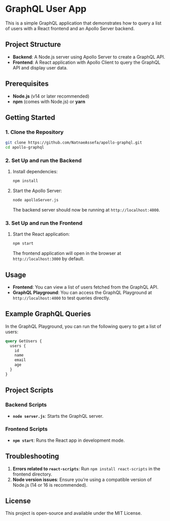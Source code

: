 # GraphQL User App

This is a simple GraphQL application that demonstrates how to query a list of users with a React frontend and an Apollo Server backend.

## Project Structure

- **Backend**: A Node.js server using Apollo Server to create a GraphQL API.
- **Frontend**: A React application with Apollo Client to query the GraphQL API and display user data.

## Prerequisites

- **Node.js** (v14 or later recommended)
- **npm** (comes with Node.js) or **yarn**

## Getting Started

### 1. Clone the Repository

```bash
git clone https://github.com/NatnaeAssefa/apollo-graphql.git
cd apollo-graphql
```

### 2. Set Up and run the Backend

1. Install dependencies:

   ```bash
   npm install
   ```

3. Start the Apollo Server:

   ```bash
   node apolloServer.js
   ```

   The backend server should now be running at `http://localhost:4000`.

### 3. Set Up and run the Frontend

1. Start the React application:

   ```bash
   npm start
   ```

   The frontend application will open in the browser at `http://localhost:3000` by default.

## Usage

- **Frontend**: You can view a list of users fetched from the GraphQL API.
- **GraphQL Playground**: You can access the GraphQL Playground at `http://localhost:4000` to test queries directly.

## Example GraphQL Queries

In the GraphQL Playground, you can run the following query to get a list of users:

```graphql
query GetUsers {
  users {
    id
    name
    email
    age
  }
}
```

## Project Scripts

### Backend Scripts

- **`node server.js`**: Starts the GraphQL server.

### Frontend Scripts

- **`npm start`**: Runs the React app in development mode.

## Troubleshooting

1. **Errors related to `react-scripts`**: Run `npm install react-scripts` in the frontend directory.
2. **Node version issues**: Ensure you’re using a compatible version of Node.js (14 or 16 is recommended).

## License

This project is open-source and available under the MIT License.
